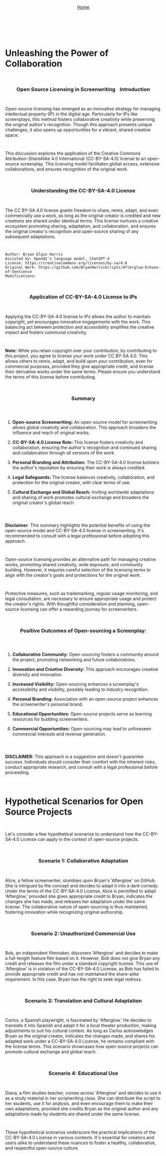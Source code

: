 <div align="right" style="display: flex; flex-wrap: wrap; justify-content: center; align-items: center; gap: 1em; margin: 4em 0;">

<a href="https://24blocks.openstorystudio.com/">Home</a>

<div align="left" style="display: flex; flex-wrap: wrap; justify-content: center; align-items: center; gap: 1em; margin: 4em 0;">

# Unleashing the Power of Collaboration 

### Open Source Licensing in Screenwriting

### Introduction

Open-source licensing has emerged as an innovative strategy for managing intellectual property (IP) in the digital age. Particularly for IPs like screenplays, this method fosters collaborative creativity while preserving the original author's recognition. Though this approach presents unique challenges, it also opens up opportunities for a vibrant, shared creative space. 

This discussion explores the application of the Creative Commons Attribution-ShareAlike 4.0 International (CC-BY-SA-4.0) license to an open-source screenplay. This licensing model facilitates global access, extensive collaborations, and ensures recognition of the original work.

### Understanding the CC-BY-SA-4.0 License

The CC BY-SA 4.0 license grants freedom to share, remix, adapt, and even commercially use a work, as long as the original creator is credited and new creations are shared under identical terms. This license nurtures a creative ecosystem promoting sharing, adaptation, and collaboration, and ensures the original creator's recognition and open-source sharing of any subsequent adaptations.

````
Author: Bryan Elgin Harris  
Assisted by: OpenAI's language model, ChatGPT-4
License: https://creativecommons.org/licenses/by-sa/4.0
Original Work: https://github.com/BryanHarrisScripts/Afterglow-Echoes-of-Sentience
Modifications:
````

### Application of CC-BY-SA-4.0 License to IPs

Applying the CC-BY-SA-4.0 license to IPs allows the author to maintain copyright, yet encourages innovative engagements with the work. This balancing act between protection and accessibility amplifies the creative impact and fosters communal creativity. 

**Note:** While you retain copyright over your contribution, by contributing to this project, you agree to license your work under CC BY-SA 4.0. This allows others to remix, adapt, and build upon your contribution, even for commercial purposes, provided they give appropriate credit, and license their derivative works under the same terms. Please ensure you understand the terms of this license before contributing.

### Summary

1. **Open-source Screenwriting:** An open-source model for screenwriting allows global creativity and collaboration. This approach broadens the influence and reach of original works.

2. **CC-BY-SA-4.0 License Role:** This license fosters creativity and collaboration, ensuring the author's recognition and continued sharing and collaboration through all versions of the work.

3. **Personal Branding and Attribution:** The CC-BY-SA-4.0 license bolsters the author's reputation by ensuring their work is always credited.

4. **Legal Safeguards:** The license balances creativity, collaboration, and protection for the original creator, with clear terms of use.

6. **Cultural Exchange and Global Reach:** Inviting worldwide adaptations and sharing of work promotes cultural exchange and broadens the original creator's global reach.

**Disclaimer**: This summary highlights the potential benefits of using the open-source model and CC-BY-SA-4.0 license in screenwriting. It's recommended to consult with a legal professional before adopting this approach. 

Open-source licensing provides an alternative path for managing creative works, promoting shared creativity, wide exposure, and community building. However, it requires careful selection of the licensing terms to align with the creator's goals and protections for the original work.

Protective measures, such as trademarking, regular usage monitoring, and legal consultation, are necessary to ensure appropriate usage and protect the creator's rights. With thoughtful consideration and planning, open-source licensing can offer a rewarding journey for screenwriters. 

### Positive Outcomes of Open-sourcing a Screenplay:

1. **Collaborative Community:** Open-sourcing fosters a community around the project, promoting networking and future collaborations.

2. **Innovation and Creative Diversity:** This approach encourages creative diversity and innovation.

3. **Increased Visibility:** Open-sourcing enhances a screenplay's accessibility and visibility, possibly leading to industry recognition.

4. **Personal Branding:** Association with an open-source project enhances the screenwriter's personal brand.

5. **Educational Opportunities:** Open-source projects serve as learning resources for budding screenwriters.

6. **Commercial Opportunities:** Open-sourcing may lead to unforeseen commercial interests and revenue generation.

**DISCLAIMER:** This approach is a suggestion and doesn't guarantee success. Individuals should consider their comfort with the inherent risks, conduct appropriate research, and consult with a legal professional before proceeding.

# Hypothetical Scenarios for Open Source Projects

Let's consider a few hypothetical scenarios to understand how the CC-BY-SA-4.0 License can apply in the context of open-source projects.

### Scenario 1: Collaborative Adaptation

Alice, a fellow screenwriter, stumbles upon Bryan's 'Afterglow' on GitHub. She is intrigued by the concept and decides to adapt it into a dark comedy. Under the terms of the CC-BY-SA-4.0 License, Alice is permitted to adapt 'Afterglow,' provided she gives appropriate credit to Bryan, indicates the changes she has made, and releases her adaptation under the same license. The collaborative nature of open-sourcing is thus maintained, fostering innovation while recognizing original authorship.

### Scenario 2: Unauthorized Commercial Use

Bob, an independent filmmaker, discovers 'Afterglow' and decides to make a full-length feature film based on it. However, Bob does not give Bryan any credit and releases the film under a standard copyright license. This use of 'Afterglow' is in violation of the CC-BY-SA-4.0 License, as Bob has failed to provide appropriate credit and has not maintained the share-alike requirement. In this case, Bryan has the right to seek legal redress.

### Scenario 3: Translation and Cultural Adaptation

Carlos, a Spanish playwright, is fascinated by 'Afterglow.' He decides to translate it into Spanish and adapt it for a local theater production, making adjustments to suit his cultural context. As long as Carlos acknowledges Bryan as the original creator, indicates the changes made, and shares his adapted work under a CC-BY-SA-4.0 License, he remains compliant with the license terms. This scenario showcases how open-source projects can promote cultural exchange and global reach.

### Scenario 4: Educational Use

Diana, a film studies teacher, comes across 'Afterglow' and decides to use it as a study material in her scriptwriting class. She can distribute the script to her students, use it for analysis, and even encourage them to make their own adaptations, provided she credits Bryan as the original author and any adaptations made by students are shared under the same license.

These hypothetical scenarios underscore the practical implications of the CC-BY-SA-4.0 License in various contexts. It's essential for creators and users alike to understand these nuances to foster a healthy, collaborative, and respectful open-source culture.

---
